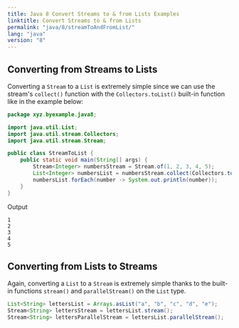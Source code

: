 ```yaml
---
title: Java 8 Convert Streams to & from Lists Examples
linktitle: Convert Streams to & from Lists
permalink: "java/8/streamToAndFromList/"
lang: "java"
version: "8"
---
```


## Converting from Streams to Lists

Converting a `Stream` to a `List` is extremely simple since we can use the
stream's `collect()` function with the `Collectors.toList()` built-in function
like in the example below:

```java
package xyz.byexample.java8;

import java.util.List;
import java.util.stream.Collectors;
import java.util.stream.Stream;

public class StreamToList {
    public static void main(String[] args) {
        Stream<Integer> numbersStream = Stream.of(1, 2, 3, 4, 5);
        List<Integer> numbersList = numbersStream.collect(Collectors.toList());
        numbersList.forEach(number -> System.out.println(number));
    }
}
```
Output
```
1
2
3
4
5
```

## Converting from Lists to Streams
Again, converting a `List` to a `Stream` is extremely simple thanks to the
built-in functions `stream()` and `parallelStream()` on the `List` type.

```java
List<String> lettersList = Arrays.asList("a", "b", "c", "d", "e");
Stream<String> lettersStream = lettersList.stream();
Stream<String> lettersParallelStream = lettersList.parallelStream();
```